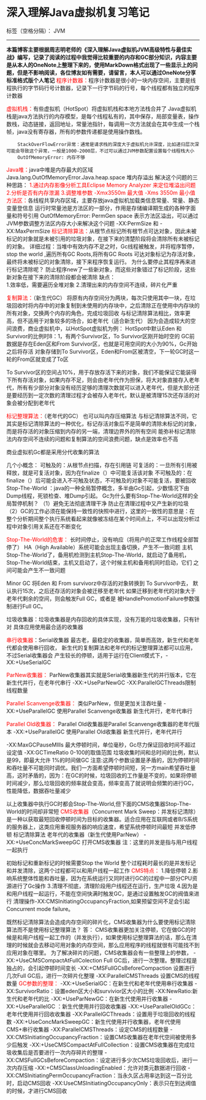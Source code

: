 ﻿# 深入理解Java虚拟机复习笔记

标签（空格分隔）： JVM

---

**本篇博客主要根据周志明老师的《深入理解Java虚拟机JVM高级特性与最佳实战》编写，记录了阅读的过程中我觉得比较重要的内存和GC部分知识，内容主要是从本人的OneNote上整理下来的，使用MarkDown格式出现了一些显示上的问题，但是不影响阅读，各位博友如有需要，请留言，本人可以通过OneNote分享标准格式版个人笔记**
<font color="red">程序计数器：</font>程序计数器是很小的一块内存空间，主要是线程执行的字节码行号计数器，记录下一行字节码的行号，每个线程都有独立的程序计数器

<font color="red">虚拟机栈：</font>有些虚拟机（HotSpot）将虚拟机栈和本地方法栈合并了
		Java虚拟机栈是java方法执行的内存模型，是每个线程私有的，其中保存，局部变量表，操作数栈，动态链接，返回地址，常量池指针，每调用一次方法就会在其中生成一个栈帧，java没有寄存器，所有的参数传递都是使用操作数栈。
		
		StackOverFlowError异常：通常是请求栈的深度大于虚拟机允许深度，比如递归层次深可能会导致这个异常，一般是1000-2000层，不过可以通过JVM参数配置设置每个线程栈大小
		OutOfMemoryError: 内存不够
<font color="red">Java堆：</font>java中堆是内存最大的区域
		Java.lang.OutOfMemoryError.Java.heap.space
		堆内存溢出
		解决这个问题的三种思路：
	<font color="red">	1.通过内存影像分析工具Eclipse Memory Analyzer  来定位堆溢出问题
		2.分析是否有内存泄漏
		3.调整堆参数
			-Xmx3550m  最大值
			-Xms 3550m  最小值</font>
<font color="red">方法区：</font>各线程共享内存区域，主要存放java虚拟机加载类信息常量、常量、静态变量登信息
	运行时常量池是方法区的一部分，作用是存储编译期生成的各种字面量和符号引用
	OutOfMemoryError: PermGen space
	表示方法区溢出，可以通过JVM参数调整方法区内存大小来解决这个问题
	-XX:PermSize  和  -XX:MaxPermSize
<font color="red">标记清除算法：</font>从根节点标记所有根节点可达对象，因此未被标记的对象就是未被引用的垃圾对象，在接下来的清楚阶段将会清除所有未被标记的对象。
详细过程：当堆中有效内存不足之时，Gc线程被触发，并将程序暂停，stop the world ,遍历所有GC Roots,将所有GC Roots 可达对象标记为存活对象，最终将未被标记的对象清除，接下来程序恢复运行。
为什么要停止其程序再来进行标记清除呢？
防止程序new了一些新对象，而这些对象错过了标记阶段，这些新对象在接下来的清除阶段都会被清除
缺点：  
1.效率低，需要遍历全堆对象
2.清理出来的内存空间不连续，碎片化严重

<font color="red">复制算法：</font>（新生代GC）
将原有内存空间分为两块，每次只使用其中一块，在垃圾回收时将内存中的对象复制到未使用的内存块中，之后清除正在使用中内存块的所有对象，交换两个内存的角色，完成垃圾回收
与标记清除算法相比，效率更高，但不适用于对象较多的场合，如老年代（适合新生代）
因为会造成较大的空间浪费，商业虚拟机中，以HotSpot虚拟机为例：
HotSpot中默认Eden 和Survivor的比例时8：1，有两个Survivor区，To Survivor区刚开始时空的
GC前数据是存在Eden区和From Survivor区，也就是可用空间的大小为90%，Gc开始之后将存活
对象存储到To Survivor区，Eden和From区被清空，下一轮GC时这一轮的From区就变成了To区

To Survivor区的空间占10%，用于存放存活下来的对象，我们不能保证它能装得下所有存活对象，如果内存不足，则会由老年代作为担保，将大对象直接存入老年代，所有有少部分对象没有经历足够的清理次数就可以进入老年代，但是大部分还是要经历到一定次数的清理过程才会被存入老年代，默认是被清理15次还存活的对象会被分配到老年代

<font color="red">标记整理算法：</font>（老年代的GC）
也可以叫内存压缩算法
与标记清除算法不同，它其实是标记清除算法的一种优化，标记存活对象后不是简单的清除未标记的对象，而是将存活的对象压缩到内存的另一端，清理边界外的所有空间
能弥补标记清除法内存空间不连续的问题和复制算法的空间浪费问题，缺点是效率也不高

商业虚拟机Gc都是采用分代收集的算法

几个小概念：
可触及的：从根节点扫描，存在引用链
可复活的：一旦所有引用被释放，就是可复活对象，因为在finalize（）中可能复活该对象
不可触及的：在finalize（）后可能会进入不可触及状态，不可触及的对象不可能复活，要被回收
Stop-The-World  ：java的一种全局暂停概念，多半由Gc引起，少数情况下由Dump线程，死锁检查、堆Dump引起。
Gc为什么要有Stop-The-World这样的全局暂停机制？
（1）避免无法彻底清理干净
	防止在清理过程中又产生新的垃圾
（2）GC的工作必须在能保持一致性的快照中进行，这里的一致性的意思是：在整个分析期间整个执行系统看起来就像被冻结在某个时间点上，不可以出现分析过程中对象引用关系还在不断变化

<font color="red">Stop-The-World的危害：</font>
长时间停止，没有响应（将用户的正常工作线程全部暂停了）
HA（High Available）系统可能会出现主备切换，产生不一致问题
主机Stop-The-World了，备用机检测到主机Stop-The-World，就启动了备用机，
Stop-The-World结束，主机又启动了，这个时候主机和备用机同时启动，它们
之间可能会产生不一致问题


Minor GC 将Eden 和 From survivorz中存活的对象转换到 To Survivor中去，
默认执行15次，之后还存活的对象会被迁移至老年代
如果迁移到老年代的对象大于老年代剩余的空间，则会触发Full  GC，或者是
被HandlePromotionFailure参数强制进行Full GC。

垃圾收集器：垃圾收集器是内存回收的具体实现，没有万能的垃圾收集器，只有针对
			具体应用使用最合适的收集器

<font color="red">串行收集器</font>：Serial收集器
最古老，最稳定的收集器，简单而高效，新生代和老年代都会使用串行回收，
新生代的复制算法和老年代的标记整理算法都可以应用，不过Serial收集器会
产生较长的停顿，适用于运行在Client模式下，-XX:+UseSerialGC

<font color="red">ParNew收集器：</font>
ParNew收集器其实就是Serial收集器新生代的并行版本，它在新生代并行，在老年代串行
-XX:+UseParNewGC       -XX:ParallelGCThreads限制线程数量

<font color="red">Parallel Scanvenge收集器：</font>
类似ParNew，但是更加关注吞吐量
-XX:+UseParallelGC   使用Parallel Scanvenge收集器
新生代并行，老年代串行

<font color="red">Parallel Old收集器：</font>
Parallel Old收集器是Parallel Scanvenge收集器的老年代版本
-XX:+UseParallelGC  使用Parallel Old收集器   新生代并行，老年代并行

-XX:MaxGCPauseMIlls      最大停顿时间，单位毫秒，Gc尽力保证回收时间不超过设定值
-XX:GCTimeRatio      0-100的取值范围   垃圾收集时间和总时间的比例，默认是99，即最大允许             1%的时间做GC
注意:这两个参数设置是矛盾的，因为停顿时间和吞吐量不可能同时调优。我们一方面希望停顿时间短，另一方main希望吞吐量高，这时矛盾的，因为：在GC的时候，垃圾回收的工作量是不变的，如果将停顿时间减少，那么垃圾回收的频率就会变高，频率变高了就说明会频繁的进行GC，性能降低，数据吞吐量减少

以上收集器中执行GC时都会Stop-The-World,但下面的CMS收集器Stop-The-World的时间却非常短
<font color="red">CMS收集器</font>（Concurrent Mark Sweep：并发标记清除）是一种以获取最短回收停顿时间为目标的收集器。适合应用在互联网或者B/S系统的服务器上，这类应用重视服务器的响应速度，希望系统停顿时间最短
并发低停顿   标记清除算法
老年代的收集器（新生代使用ParNew）
-XX:+UseConcMarkSweepGC   打开CMS收集器
注：这里的并发是指与用户线程一起执行

初始标记和重新标记的时候需要Stop  the  World
整个过程耗时最长的是并发标记和并发清除，这两个过程都可以和用户线程一起工作
<font color="red">CMS特点：</font>
	1.降低停顿
	2.影响系统整体性能和吞吐量，因为在系统运行又同时进行GC的过程中一部分CPU资源进行了Gc操作
	3.清理不彻底，清理阶段用户线程还在运行，生产垃圾
	4.因为是和用户线程一起运行，不能在空间快满时触发GC，是通过设置触发GC的阀值来进行
	清理操作-XX:CMSInitiatingOccupancyFraction,如果预留空间不足会引起Concurrent mode failure。

既然标记清除算法会造成内存空间的碎片化，CMS收集器为什么要使用标记清除算法而不是使用标记整理算法？
答：
		CMS收集器更加关注停顿，它在做GC的时候是和用户线程一起工作的（并发执行），如果使用标记整理算法的话，那么在清理的时候就会去移动可用对象的内存空间，那么应用程序的线程就很有可能找不到应用对象在哪里。
		为了解决碎片的问题，CMS收集器会有一些整理上的参数，
		-XX:+UseCMSCompactAtFullColection
		Full GC后，进行一次整理。整理过程是独占的，会引起停顿时间变长
		-XX:+CMSFullGCsBeforeCompaction
		设置进行几次Full GC后，进行一次碎片化整理
		-XX:ParallelCMSThreads
		设置CMS的线程数量
<font color="red">GC参数的整理：</font>
-XX:+UseSerialGC：在新生代和老年代使用串行收集器
-XX:SurvivorRatio：设置eden区大小和survivior区大小的比例
-XX:NewRatio:新生代和老年代的比
-XX:+UseParNewGC：在新生代使用并行收集器
-XX:+UseParallelGC ：新生代使用并行回收收集器
-XX:+UseParallelOldGCc：老年代使用并行回收收集器
-XX:ParallelGCThreads：设置用于垃圾回收的线程数
-XX:+UseConcMarkSweepGC：新生代使用并行收集器，老年代使用CMS+串行收集器
-XX:ParallelCMSThreads：设定CMS的线程数量
-XX:CMSInitiatingOccupancyFraction：设置CMS收集器在老年代空间被使用多少后触发
-XX:+UseCMSCompactAtFullCollection：设置CMS收集器在完成垃圾收集后是否要进行一次内存碎片的整理
-XX:CMSFullGCsBeforeCompaction：设定进行多少次CMS垃圾回收后，进行一次内存压缩
-XX:+CMSClassUnloadingEnabled：允许对类元数据进行回收
-XX:CMSInitiatingPermOccupancyFraction：当永久区占用率达到这一百分比时，启动CMS回收
-XX:UseCMSInitiatingOccupancyOnly：表示只在到达阀值的时候，才进行CMS回收





